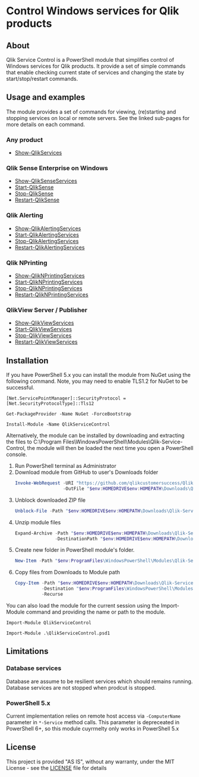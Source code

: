 # Control Windows services for Qlik products

## About
Qlik Service Control is a PowerShell module that simplifies control of Windows services for Qlik products. It provide a set of simple commands that enable checking current state of services and changing the state by start/stop/restart commands.

## Usage and examples

The module provides a set of commands for viewing, (re)starting and stopping services on local or remote servers. See the linked sub-pages for more details on each command.

### Any product

* [Show-QlikServices](./docs/Show-QlikServices.md)

### Qlik Sense Enterprise on Windows

* [Show-QlikSenseServices](./docs/Show-QlikSenseServices.md)
* [Start-QlikSense](./docs/Start-QlikSense.md)
* [Stop-QlikSense](./docs/Stop-QlikSense.md)
* [Restart-QlikSense](./docs/Restart-QlikSense.md)

### Qlik Alerting 
* [Show-QlikAlertingServices](./docs/Show-QlikAlertingServices.md)
* [Start-QlikAlertingServices](./docs/Start-QlikAlertingServices.md)
* [Stop-QlikAlertingServices](./docs/Stop-QlikAlertingServices.md)
* [Restart-QlikAlertingServices](./docs/Restart-QlikAlertingServices.md)

### Qlik NPrinting
* [Show-QlikNPrintingServices](./docs/Show-QlikNPrintingServices.md)
* [Start-QlikNPrintingServices](./docs/Start-QlikNPrintingServices.md)
* [Stop-QlikNPrintingServices](./docs/Stop-QlikNPrintingServices.md)
* [Restart-QlikNPrintingServices](./docs/Restart-QlikNPrintingServices.md)

### QlikView Server / Publisher
* [Show-QlikViewServices](./docs/Show-QlikViewServices.md)
* [Start-QlikViewServices](./docs/Start-QlikViewServices.md)
* [Stop-QlikViewServices](./docs/Stop-QlikViewServices.md)
* [Restart-QlikViewServices](./docs/Restart-QlikViewServices.md)

## Installation

If you have PowerShell 5.x you can install the module from NuGet using the following command. Note, you may need to enable TLS1.2 for NuGet to be successful. 

```
[Net.ServicePointManager]::SecurityProtocol = [Net.SecurityProtocolType]::Tls12
```
```
Get-PackageProvider -Name NuGet -ForceBootstrap
```
```
Install-Module -Name QlikServiceControl
```
Alternatively, the module can be installed by downloading and extracting the files to C:\Program Files\WindowsPowerShell\Modules\Qlik-Service-Control, the module will then be loaded the next time you open a PowerShell console. 

1. Run PowerShell terminal as Administrator
1. Download module from GitHub to user's Downloads folder
    ``` powershell
    Invoke-WebRequest -URI "https://github.com/qlikcustomersuccess/Qlik-Service-Control/archive/master.zip" `
                      -OutFile "$env:HOMEDRIVE$env:HOMEPATH\Downloads\Qlik-Service-Control.zip"
    ```
1. Unblock downloaded ZIP file
    ``` powershell
    Unblock-File -Path "$env:HOMEDRIVE$env:HOMEPATH\Downloads\Qlik-Service-Control.zip"
    ```    
1. Unzip module files
    ``` powershell
    Expand-Archive -Path "$env:HOMEDRIVE$env:HOMEPATH\Downloads\Qlik-Service-Control.zip" `
                   -DestinationPath "$env:HOMEDRIVE$env:HOMEPATH\Downloads\"
    ```
1. Create new folder in PowerShell module's folder. 
    ``` powershell
    New-Item -Path "$env:ProgramFiles\WindowsPowerShell\Modules\Qlik-Service-Control" -ItemType Directory
    ```
1. Copy files from Downloads to Module path
    ``` powershell
    Copy-Item -Path "$env:HOMEDRIVE$env:HOMEPATH\Downloads\Qlik-Service-Control-master\" `
              -Destination "$env:ProgramFiles\WindowsPowerShell\Modules\Qlik-Service-Control"  `
              -Recurse
    ```

You can also load the module for the current session using the Import-Module command and providing the name or path to the module.

```
Import-Module QlikServiceControl
```
```
Import-Module .\QlikServiceControl.psd1
```

## Limitations

### Database services

Database are assume to be resilient services which should remains running. 
Database services are not stopped when prodcut is stopped. 

### PowerShell 5.x

Current implementation relies on remote host access via `-ComputerName` parameter in `*-Service` method calls. 
This parameter is depreceated in PowerShell 6+, so this module cuyrrnelty only works in PowerShell 5.x

## License

This project is provided "AS IS", without any warranty, under the MIT License - see the [LICENSE](LICENSE) file for details